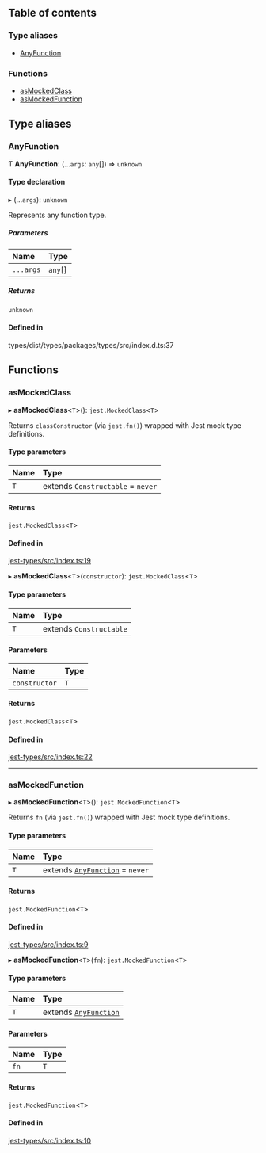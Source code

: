 ## Table of contents

### Type aliases

- [AnyFunction][1]

### Functions

- [asMockedClass][2]
- [asMockedFunction][3]

## Type aliases

### AnyFunction

Ƭ **AnyFunction**: (...`args`: `any`\[]) => `unknown`

#### Type declaration

▸ (...`args`): `unknown`

Represents any function type.

##### Parameters

| Name      | Type     |
| :-------- | :------- |
| `...args` | `any`\[] |

##### Returns

`unknown`

#### Defined in

types/dist/types/packages/types/src/index.d.ts:37

## Functions

### asMockedClass

▸ **asMockedClass**<`T`>(): `jest.MockedClass`<`T`>

Returns `classConstructor` (via `jest.fn()`) wrapped with Jest mock type
definitions.

#### Type parameters

| Name | Type                              |
| :--- | :-------------------------------- |
| `T`  | extends `Constructable` = `never` |

#### Returns

`jest.MockedClass`<`T`>

#### Defined in

[jest-types/src/index.ts:19][4]

▸ **asMockedClass**<`T`>(`constructor`): `jest.MockedClass`<`T`>

#### Type parameters

| Name | Type                    |
| :--- | :---------------------- |
| `T`  | extends `Constructable` |

#### Parameters

| Name          | Type |
| :------------ | :--- |
| `constructor` | `T`  |

#### Returns

`jest.MockedClass`<`T`>

#### Defined in

[jest-types/src/index.ts:22][5]

---

### asMockedFunction

▸ **asMockedFunction**<`T`>(): `jest.MockedFunction`<`T`>

Returns `fn` (via `jest.fn()`) wrapped with Jest mock type definitions.

#### Type parameters

| Name | Type                                 |
| :--- | :----------------------------------- |
| `T`  | extends [`AnyFunction`][1] = `never` |

#### Returns

`jest.MockedFunction`<`T`>

#### Defined in

[jest-types/src/index.ts:9][6]

▸ **asMockedFunction**<`T`>(`fn`): `jest.MockedFunction`<`T`>

#### Type parameters

| Name | Type                       |
| :--- | :------------------------- |
| `T`  | extends [`AnyFunction`][1] |

#### Parameters

| Name | Type |
| :--- | :--- |
| `fn` | `T`  |

#### Returns

`jest.MockedFunction`<`T`>

#### Defined in

[jest-types/src/index.ts:10][7]

[1]: README.md#anyfunction
[2]: README.md#asmockedclass
[3]: README.md#asmockedfunction
[4]:
  https://github.com/Xunnamius/typescript-utils/blob/21cb3ee/packages/jest-types/src/index.ts#L19
[5]:
  https://github.com/Xunnamius/typescript-utils/blob/21cb3ee/packages/jest-types/src/index.ts#L22
[6]:
  https://github.com/Xunnamius/typescript-utils/blob/21cb3ee/packages/jest-types/src/index.ts#L9
[7]:
  https://github.com/Xunnamius/typescript-utils/blob/21cb3ee/packages/jest-types/src/index.ts#L10
